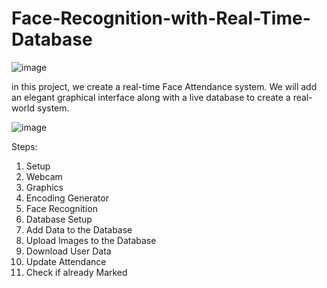 # Face-Recognition-with-Real-Time-Database

![image](https://user-images.githubusercontent.com/72288293/224491096-6bdd1937-894b-4413-a33c-92c05a14adf2.png)

in this project, we create a real-time Face Attendance system. 
We will add an elegant graphical interface along with a live database to create a real-world system. 

![image](https://user-images.githubusercontent.com/72288293/224490960-f56039c8-2776-452e-8951-82a77f169cb1.png)


Steps:  
1. Setup 
2. Webcam 
3. Graphics 
4. Encoding Generator 
5. Face Recognition 
6. Database Setup 
7. Add Data to the Database 
7. Upload Images to the Database 
9. Download User Data 
10. Update Attendance 
11. Check if already Marked 
